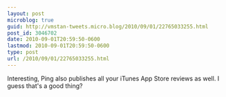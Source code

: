 ```yaml
---
layout: post
microblog: true
guid: http://vmstan-tweets.micro.blog/2010/09/01/22765033255.html
post_id: 3046702
date: 2010-09-01T20:59:50-0600
lastmod: 2010-09-01T20:59:50-0600
type: post
url: /2010/09/01/22765033255.html
---
```

Interesting, Ping also publishes all your iTunes App Store reviews as well. I guess that's a good thing?
